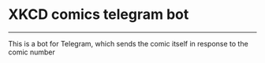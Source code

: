 # XKCD comics telegram bot

---
This is a bot for Telegram, which sends the comic itself in response to the comic number
